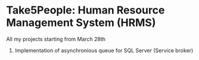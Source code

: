 # Take5People: Human Resource Management System (HRMS)

All my projects starting from March 28th

1. Implementation of asynchronious queue for SQL Server (Service broker)